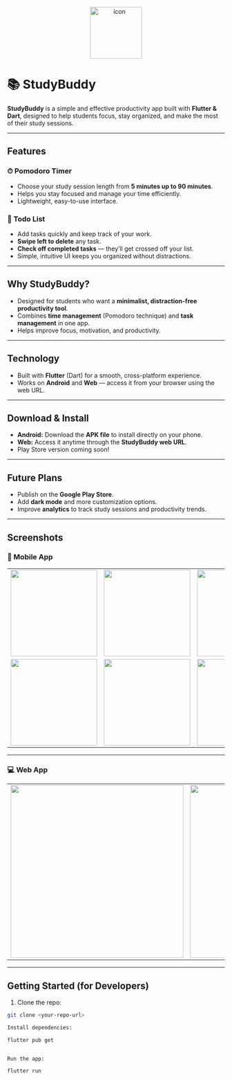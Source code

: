 <p align="center">
  <img src="https://github.com/user-attachments/assets/c74e4735-620f-4d1d-8b7f-d830d2368b5e" alt="icon" width="120"/>
</p>

# 📚 StudyBuddy

**StudyBuddy** is a simple and effective productivity app built with **Flutter & Dart**, designed to help students focus, stay organized, and make the most of their study sessions.  

---

## Features

### ⏱ Pomodoro Timer
- Choose your study session length from **5 minutes up to 90 minutes**.  
- Helps you stay focused and manage your time efficiently.  
- Lightweight, easy-to-use interface.

### 📝 Todo List
- Add tasks quickly and keep track of your work.  
- **Swipe left to delete** any task.  
- **Check off completed tasks** — they’ll get crossed off your list.  
- Simple, intuitive UI keeps you organized without distractions.

---

## Why StudyBuddy?
- Designed for students who want a **minimalist, distraction-free productivity tool**.  
- Combines **time management** (Pomodoro technique) and **task management** in one app.  
- Helps improve focus, motivation, and productivity.  

---

## Technology
- Built with **Flutter** (Dart) for a smooth, cross-platform experience.  
- Works on **Android** and **Web** — access it from your browser using the web URL.  

---

## Download & Install
- **Android:** Download the **APK file** to install directly on your phone.  
- **Web:** Access it anytime through the **StudyBuddy web URL**.  
- Play Store version coming soon!  

---

## Future Plans
- Publish on the **Google Play Store**.  
- Add **dark mode** and more customization options.  
- Improve **analytics** to track study sessions and productivity trends.  

---

## Screenshots

### 📱 Mobile App
<table>
  <tr>
    <td><img src="https://github.com/user-attachments/assets/a6793ecc-1058-4805-80da-ba4bc760a20e" width="200"/></td>
    <td><img src="https://github.com/user-attachments/assets/95874acd-aa27-49e1-8c7d-bc398b0ddd24" width="200"/></td>
    <td><img src="https://github.com/user-attachments/assets/d467d011-778c-4fb9-857d-c3a69097254b" width="200"/></td>
  </tr>
  <tr>
    <td><img src="https://github.com/user-attachments/assets/ee05d2d3-0bdd-4071-bc88-4e04f34678c5" width="200"/></td>
    <td><img src="https://github.com/user-attachments/assets/657f67f6-b31b-46a4-b07e-d583e3249266" width="200"/></td>
    <td><img src="https://github.com/user-attachments/assets/f7b07ff1-ce84-4414-b330-f0f402f206c1" width="200"/></td>
  </tr>
</table>

---

### 💻 Web App
<table>
  <tr>
    <td><img src="https://github.com/user-attachments/assets/7ff93b3a-18f6-4e8c-b520-60a3774a1ed1" width="400"/></td>
    <td><img src="https://github.com/user-attachments/assets/be0c9401-316b-4a82-8725-f25d13f2ae0d" width="400"/></td>
  </tr>
</table>

---

## Getting Started (for Developers)
1. Clone the repo:
```bash
git clone <your-repo-url>

Install dependencies:

flutter pub get


Run the app:

flutter run

